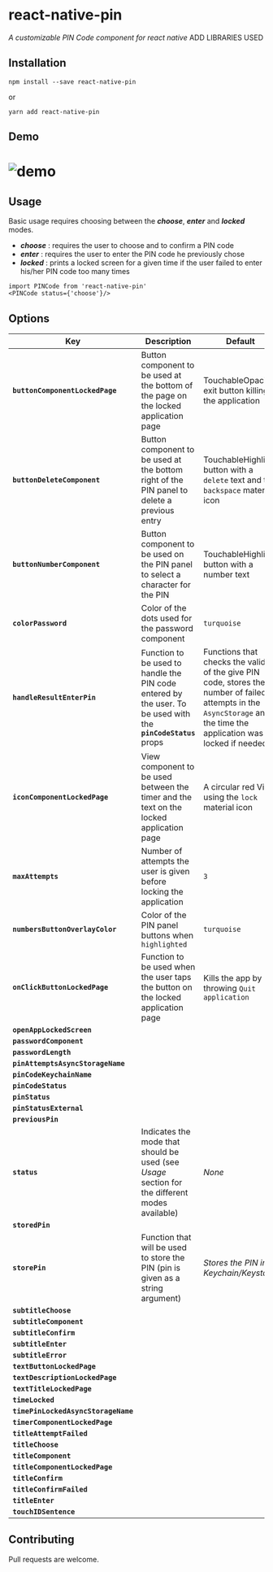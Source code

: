 # react-native-pin
_A customizable PIN Code component for react native_
ADD LIBRARIES USED

## Installation
```
npm install --save react-native-pin
```
or
```
yarn add react-native-pin
```

## Demo

# ![demo](https://cloud.githubusercontent.com/assets/378279/8047315/0237ca2c-0e44-11e5-9a16-1da052406eb0.gif)

## Usage
Basic usage requires choosing between the _**choose**_, _**enter**_ and _**locked**_ modes.
* _**choose**_ : requires the user to choose and to confirm a PIN code
* _**enter**_ : requires the user to enter the PIN code he previously chose
* _**locked**_ : prints a locked screen for a given time if the user failed to enter his/her PIN code too many times

```
import PINCode from 'react-native-pin'
<PINCode status={'choose'}/>
```

## Options
| Key | Description | Default | Required |
|---|---|---|---|
|**`buttonComponentLockedPage`**|Button component to be used at the bottom of the page on the locked application page|TouchableOpacity exit button killing the application|`false`|
|**`buttonDeleteComponent`**|Button component to be used at the bottom right of the PIN panel to delete a previous entry|TouchableHighlight button with a `delete` text and the `backspace` material icon|`false`|
|**`buttonNumberComponent`**|Button component to be used on the PIN panel to select a character for the PIN|TouchableHighlight button with a number text|`false`|
|**`colorPassword`**|Color of the dots used for the password component|`turquoise`|`false`|
|**`handleResultEnterPin`**|Function to be used to handle the PIN code entered by the user. To be used with the **`pinCodeStatus`** props|Functions that checks the validity of the give PIN code, stores the number of failed attempts in the `AsyncStorage` and the time the application was locked if needed|`false`|
|**`iconComponentLockedPage`**|View component to be used between the timer and the text on the locked application page|A circular red View using the `lock` material icon|`false`|
|**`maxAttempts`**|Number of attempts the user is given before locking the application|`3`|`false`|
|**`numbersButtonOverlayColor`**|Color of the PIN panel buttons when `highlighted`|`turquoise`|`false`|
|**`onClickButtonLockedPage`**|Function to be used when the user taps the button on the locked application page|Kills the app by throwing `Quit application`|`false`|
|**`openAppLockedScreen`**|||`false`|
|**`passwordComponent`**|||`false`|
|**`passwordLength`**|||`false`|
|**`pinAttemptsAsyncStorageName`**|||`false`|
|**`pinCodeKeychainName`**|||`false`|
|**`pinCodeStatus`**|||`false`|
|**`pinStatus`**|||`false`|
|**`pinStatusExternal`**|||`false`|
|**`previousPin`**|||`false`|
|**`status`**|Indicates the mode that should be used (see _Usage_ section for the different modes available)|*None*|`true`|
|**`storedPin`**|||`false`|
|**`storePin`**|Function that will be used to store the PIN (pin is given as a string argument)|*Stores the PIN in Keychain/Keystore*|`false`|
|**`subtitleChoose`**|||`false`|
|**`subtitleComponent`**|||`false`|
|**`subtitleConfirm`**|||`false`|
|**`subtitleEnter`**|||`false`|
|**`subtitleError`**|||`false`|
|**`textButtonLockedPage`**|||`false`|
|**`textDescriptionLockedPage`**|||`false`|
|**`textTitleLockedPage`**|||`false`|
|**`timeLocked`**|||`false`|
|**`timePinLockedAsyncStorageName`**|||`false`|
|**`timerComponentLockedPage`**|||`false`|
|**`titleAttemptFailed`**|||`false`|
|**`titleChoose`**|||`false`|
|**`titleComponent`**|||`false`|
|**`titleComponentLockedPage`**|||`false`|
|**`titleConfirm`**|||`false`|
|**`titleConfirmFailed`**|||`false`|
|**`titleEnter`**|||`false`|
|**`touchIDSentence`**|||`false`|

## Contributing

Pull requests are welcome.